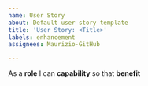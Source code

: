 ```yaml
---
name: User Story
about: Default user story template
title: 'User Story: <Title>'
labels: enhancement
assignees: Maurizio-GitHub

---
```


As a **role** I can **capability** so that **benefit**
